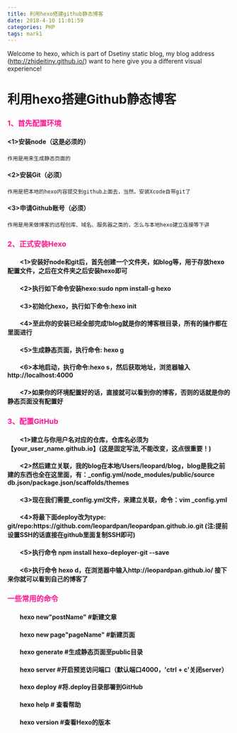 ```yaml
---
title: 利用hexo搭建github静态博客
date: 2018-4-10 11:01:59
categories: PHP
tags: mark1
---
```


Welcome to hexo, which is part of Dsetiny static blog, my blog address (http://zhjdeitiny.github.io/) want to here give you a different visual experience!<!--more-->

# 利用hexo搭建Github静态博客

<h3 style="color:deeppink">1、首先配置环境</h3>

#### <1>安装node（这是必须的）

```
作用是用来生成静态页面的
```

#### <2>安装Git（必须）
```
作用是把本地的hexo内容提交到github上面去，当然，安装Xcode自带git了
```

#### <3>申请Github账号（必须）
```
作用是用来做博客的远程创库、域名、服务器之类的，怎么与本地hexo建立连接等下讲
```

<h3 style="color:deeppink">2、正式安装Hexo</h3>

<h4 style="text-indent:2em"><1>安装好node和git后，首先创建一个文件夹，如blog等，用于存放hexo配置文件，之后在文件夹之后安装hexo即可</h4>

<h4 style="text-indent:2em"><2>执行如下命令安装hexo:sudo npm install-g hexo</h4>

<h4 style="text-indent:2em"><3>初始化hexo，执行如下命令:hexo init</h4>

<h4 style="text-indent:2em"><4>至此你的安装已经全部完成!blog就是你的博客根目录，所有的操作都在里面进行</h4>

<h4 style="text-indent:2em"><5>生成静态页面，执行命令: hexo g</h4>

<h4 style="text-indent:2em"><6>本地启动，执行命令:hexo s，然后获取地址，浏览器输入http://localhost:4000</h4>

<h4 style="text-indent:2em"><7>如果你的环境配置好的话，直接就可以看到你的博客，否则的话就是你的静态页面没有配置好</h4>

<h3 style="color:deeppink">3、配置GitHub</h3>

<h4 style="text-indent:2em"><1>建立与你用户名对应的仓库，仓库名必须为【your_user_name.github.io】(这是固定写法,不能改变，这点很重要！)</h4>

<h4 style="text-indent:2em"><2>然后建立关联，我的blog在本地/Users/leopard/blog，blog是我之前建的东西也全在这里面，有：_config.yml/node_modules/public/source       db.json/package.json/scaffolds/themes</h4>

<h4 style="text-indent:2em"><3>现在我们需要_config.yml文件，来建立关联，命令：vim _config.yml</h4>

<h4 style="text-indent:2em"><4>将最下面deploy改为type: git/repo:https://github.com/leopardpan/leopardpan.github.io.git    (注:提前设置SSH的话直接在github里面复制SSH即可)</h4>

<h4 style="text-indent:2em"><5>执行命令 npm install hexo-deployer-git --save</h4>

<h4 style="text-indent:2em"><6>执行命令 hexo d，在浏览器中输入http://leopardpan.github.io/   接下来你就可以看到自己的博客了</h4>

<h3 style="color: deeppink">一些常用的命令</h3>

<h4 style="text-indent:2em">hexo new"postName" #新建文章</h4>

<h4 style="text-indent:2em">hexo new page"pageName" #新建页面</h4>

<h4 style="text-indent:2em">hexo generate #生成静态页面至public目录</h4>

<h4 style="text-indent:2em">hexo server #开启预览访问端口（默认端口4000，'ctrl + c'关闭server）</h4>

<h4 style="text-indent:2em">hexo deploy #将.deploy目录部署到GitHub</h4>

<h4 style="text-indent:2em">hexo help # 查看帮助</h4>

<h4 style="text-indent:2em">hexo version #查看Hexo的版本</h4>



